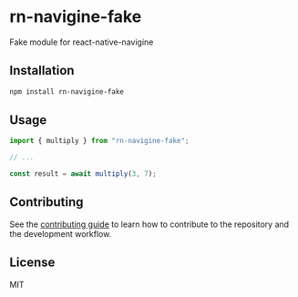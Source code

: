 # rn-navigine-fake

Fake module for react-native-navigine

## Installation

```sh
npm install rn-navigine-fake
```

## Usage

```js
import { multiply } from "rn-navigine-fake";

// ...

const result = await multiply(3, 7);
```

## Contributing

See the [contributing guide](CONTRIBUTING.md) to learn how to contribute to the repository and the development workflow.

## License

MIT
